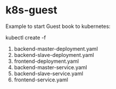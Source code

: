 # k8s-guest

Example to start Guest book to kubernetes:

kubectl create -f <yaml>

1. backend-master-deployment.yaml
2. backend-slave-deployment.yaml
3. frontend-deployment.yaml
4. backend-master-service.yaml
5. backend-slave-service.yaml
6. frontend-service.yaml

